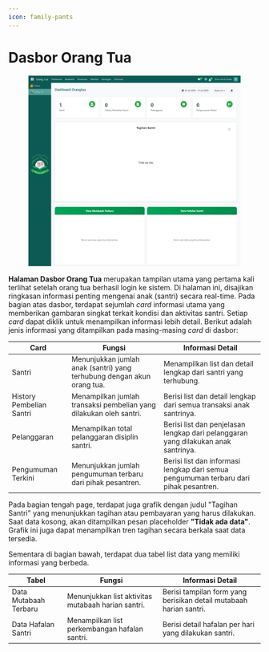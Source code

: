 ```yaml
---
icon: family-pants
---
```


# Dasbor Orang Tua

<figure><img src="../.gitbook/assets/screencapture-localhost-8069-odoo-action-683-2025-07-14-08_23_14.png" alt=""><figcaption></figcaption></figure>

**Halaman Dasbor Orang Tua** merupakan tampilan utama yang pertama kali terlihat setelah orang tua berhasil login ke sistem. Di halaman ini, disajikan ringkasan informasi penting mengenai anak (santri) secara real-time. Pada bagian atas dasbor, terdapat sejumlah _card_ informasi utama yang memberikan gambaran singkat terkait kondisi dan aktivitas santri. Setiap _card_ dapat diklik untuk menampilkan informasi lebih detail. Berikut adalah jenis informasi yang ditampilkan pada masing-masing _card_ di dasbor:

| Card                     | Fungsi                                                                 | Informasi Detail                                                                      |
| ------------------------ | ---------------------------------------------------------------------- | ------------------------------------------------------------------------------------- |
| Santri                   | Menunjukkan jumlah anak (santri) yang terhubung dengan akun orang tua. | Menampilkan list dan detail lengkap dari santri yang terhubung.                       |
| History Pembelian Santri | Menampilkan jumlah transaksi pembelian yang dilakukan oleh santri.     | Berisi list dan detail lengkap dari semua transaksi anak santrinya.                   |
| Pelanggaran              | Menampilkan total pelanggaran disiplin santri.                         | Berisi list dan penjelasan lengkap dari pelanggaran yang dilakukan anak santrinya.    |
| Pengumuman Terkini       | Menunjukkan jumlah pengumuman terbaru dari pihak pesantren.            | Berisi list dan informasi lengkap dari semua pengumuman terbaru dari pihak pesantren. |

Pada bagian tengah page, terdapat juga grafik dengan judul "Tagihan Santri" yang menunjukkan tagihan atau pembayaran yang harus dilakukan. Saat data kosong, akan ditampilkan pesan placeholder **"Tidak ada data"**. Grafik ini juga dapat menampilkan tren tagihan secara berkala saat data tersedia.

Sementara di bagian bawah, terdapat dua tabel list data yang memiliki informasi yang berbeda.&#x20;

| Tabel                 | Fungsi                                             | Informasi Detail                                                   |
| --------------------- | -------------------------------------------------- | ------------------------------------------------------------------ |
| Data Mutabaah Terbaru | Menunjukkan list aktivitas mutabaah harian santri. | Berisi tampilan form yang berisikan detail mutabaah harian santri. |
| Data Hafalan Santri   | Menampilkan list perkembangan hafalan santri.      | Berisi detail hafalan per hari yang dilakukan santri.              |

